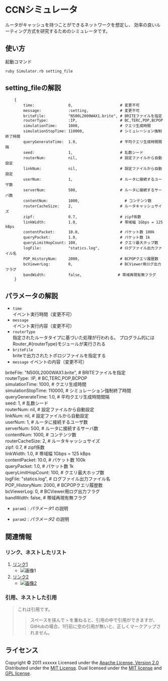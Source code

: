 CCNシミュレータ
======================
ルータがキャッシュを持つことができるネットワークを想定し、
効率の良いルーティング方式を研究するためのシミュレータです。
 
使い方
------
起動コマンド

    ruby Simulator.rb setting_file


setting_fileの解説
------

        {
            time:               0,                     # 変更不可                         
            message:            :setting,              # 変更不可                         
            briteFile:          "N500L2000WAX1.brite", # BRITEファイルを指定              
            routerType:         :IP,                   # BC,TERC,POP,BCPOP                
            simulationTime:     1000,                  # クエリ生成時間                   
            simulationStopTime: 110000,                # シミュレーション強制終了時間     
            queryGenerateTime:  1.0,                   # 平均クエリ生成時間間隔           
            seed:               1,                     # 乱数シード                       
            routerNum:          nil,                   # 設定ファイルから自動設定         
            linkNum:            nil,                   # 設定ファイルから自動設定         
            userNum:            1,                     # ルータに接続するユーザ数         
            serverNum:          500,                   # ルータに接続するサーバ数         
            contentNum:         1000,                    # コンテンツ数                   
            routerCacheSize:    2,                     # ルータキャッシュサイズ           
            zipf:               0.7,                   # zipf係数                         
            linkWidth:          1.0,                   # 帯域幅 1Gbps = 125 kBps          
            contentPacket:      10.0,                  # パケット数 100k                  
            queryPacket:        1.0,                   # パケット数 1k                    
            queryLimitHopCount: 100,                   # クエリ最大ホップ数               
            logFile:            "statics.log",         # ログファイル出力ファイル名       
            POP_HistoryNum:     2000,                  # BCPOPクエリ履歴数                
            bcViewerLog:        0,                     # BCViewer用ログ出力フラグ         
            bandWidth:          false,                # 帯域再現有無フラグ                
        }

パラメータの解説
----------------
+    `time`        
     イベント実行時間（変更不可）
+    `message`     
      イベント実行内容（変更不可）
+    `routerType`  
     指定されたルータタイプに基づいた処理が行われる。
     プログラム的にはRouter_#{routerType}モジュールが実行される
+    `briteFile`  
      briteで出力されたトポロジファイルを指定する
+    `message`  イベントの内容（変更不可）

briteFile:          "N500L2000WAX1.brite", # BRITEファイルを指定              
        routerType:         :IP,                   # BC,TERC,POP,BCPOP                
        simulationTime:     1000,                  # クエリ生成時間                   
        simulationStopTime: 110000,                # シミュレーション強制終了時間     
        queryGenerateTime:  1.0,                   # 平均クエリ生成時間間隔           
        seed:               1,                     # 乱数シード                       
        routerNum:          nil,                   # 設定ファイルから自動設定         
        linkNum:            nil,                   # 設定ファイルから自動設定         
        userNum:            1,                     # ルータに接続するユーザ数         
        serverNum:          500,                   # ルータに接続するサーバ数         
        contentNum:         1000,                    # コンテンツ数                   
        routerCacheSize:    2,                     # ルータキャッシュサイズ           
        zipf:               0.7,                   # zipf係数                         
        linkWidth:          1.0,                   # 帯域幅 1Gbps = 125 kBps          
        contentPacket:      10.0,                  # パケット数 100k                  
        queryPacket:        1.0,                   # パケット数 1k                    
        queryLimitHopCount: 100,                   # クエリ最大ホップ数               
        logFile:            "statics.log",         # ログファイル出力ファイル名       
        POP_HistoryNum:     2000,                  # BCPOPクエリ履歴数                
        bcViewerLog:        0,                     # BCViewer用ログ出力フラグ         
        bandWidth:          false,                # 帯域再現有無フラグ            

+   `param1` :
    _パラメータ1_ の説明
 
+   `param2` :
    _パラメータ2_ の説明
 
関連情報
--------
### リンク、ネストしたリスト
1. [リンク1](http://example.com/ "リンクのタイトル")
    * ![画像1](http://github.com/unicorn.png "画像のタイトル")
2. [リンク2][link]
    - [![画像2][image]](https://github.com/)
 
  [link]: http://example.com/ "インデックス型のリンク"
  [image]: http://github.com/github.png "インデックス型の画像"
 
### 引用、ネストした引用
> これは引用です。
>
> > スペースを挟んで `>` を重ねると、引用の中で引用ができますが、
> > GitHubの場合、1行前に空の引用が無いと、正しくマークアップされません。
 
ライセンス
----------
Copyright &copy; 2011 xxxxxx
Licensed under the [Apache License, Version 2.0][Apache]
Distributed under the [MIT License][mit].
Dual licensed under the [MIT license][MIT] and [GPL license][GPL].
 
[Apache]: http://www.apache.org/licenses/LICENSE-2.0
[MIT]: http://www.opensource.org/licenses/mit-license.php
[GPL]: http://www.gnu.org/licenses/gpl.html